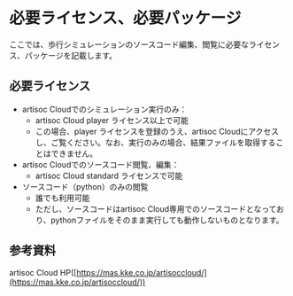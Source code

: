 # 必要ライセンス、必要パッケージ
ここでは、歩行シミュレーションのソースコード編集、閲覧に必要なライセンス、パッケージを記載します。


## 必要ライセンス
- artisoc Cloudでのシミュレーション実行のみ：
    - artisoc Cloud player ライセンス以上で可能
    - この場合、player ライセンスを登録のうえ、artisoc Cloudにアクセスし、ご覧ください。なお、実行のみの場合、結果ファイルを取得することはできません。
- artisoc Cloudでのソースコード閲覧、編集：
    - artisoc Cloud standard ライセンスで可能
- ソースコード（python）のみの閲覧
    - 誰でも利用可能
    - ただし、ソースコードはartisoc Cloud専用でのソースコードとなっており、pythonファイルをそのまま実行しても動作しないものとなります。


## 参考資料
artisoc Cloud HP([https://mas.kke.co.jp/artisoccloud/](https://mas.kke.co.jp/artisoccloud/))